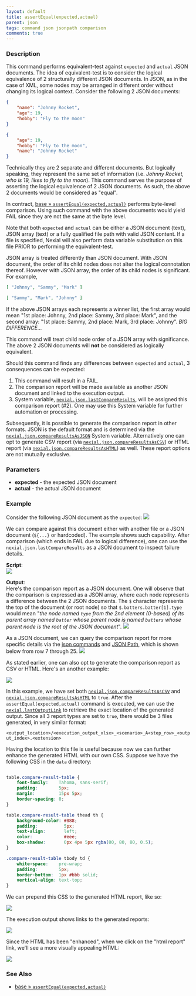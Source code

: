 ```yaml
---
layout: default
title: assertEqual(expected,actual)
parent: json
tags: command json jsonpath comparison
comments: true
---
```



### Description
This command performs equivalent-test against `expected` and `actual` JSON documents.  The idea of equivalent-test is
to consider the logical equivalence of 2 structurally different JSON documents.  In JSON, as in the case of XML, some 
nodes may be arranged in different order without changing its logical context.  Consider the following 2 JSON documents:

```json
{
    "name": "Johnny Rocket",
    "age": 19,
    "hobby": "Fly to the moon"
}
```

```json
{
    "age": 19,
    "hobby": "Fly to the moon",
    "name": "Johnny Rocket"
}
```

Technically they are 2 separate and different documents. But logically speaking, they represent the same set of 
information (i.e. _Johnny Rocket, who is 19, likes to fly to the moon_). This command serves the purpose of asserting
the logical equivalence of 2 JSON documents. As such, the above 2 documents would be considered as "equal".

In contract, [base &raquo; `assertEqual(expected,actual)`](../base/assertEqual(expected,actual)) performs byte-level
comparison. Using such command with the above documents would yield FAIL since they are not the same at the byte level.

Note that both `expected` and `actual` can be either a JSON document (text), JSON array (text) or a fully qualified 
file path with valid JSON content. If a file is specified, Nexial will also perform data variable substitution on this 
file PRIOR to performing the equivalent-test.

JSON array is treated differently than JSON document. With JSON document, the order of its child nodes does not alter 
the logical connotation thereof. However with JSON array, the order of its child nodes is significant. For example,

```json
[ "Johnny", "Sammy", "Mark" ]
```

```json
[ "Sammy", "Mark", "Johnny" ]
```

If the above JSON arrays each represents a winner list, the first array would mean "1st place: Johnny, 2nd place: 
Sammy, 3rd place: Mark", and the second array: "1st place: Sammy, 2nd place: Mark, 3rd place: Johnny". _BIG DIFFERENCE..._

This command will treat child node order of a JSON array with significance. The above 2 JSON documents will **not** be
considered as logically equivalent.

Should this command finds any differences between `expected` and `actual`, 3 consequences can be expected:
1. This command will result in a FAIL.
2. The comparison report will be made available as another JSON document and linked to the execution output.
3. System variable, [`nexial.json.lastCompareResults`](../../systemvars/index#nexial.json.lastCompareResults), will be 
   assigned this comparison report (#2). One may use this System variable for further automation or processing.

Subsequently, it is possible to generate the comparison report in other formats. JSON is the default format and is 
determined via the [`nexial.json.compareResultsAsJSON`](../../systemvars/index#nexial.json.compareResultsAsJSON)
System variable. Alternatively one can opt to generate CSV report (via 
[`nexial.json.compareResultsAsCSV`](../../systemvars/index#nexial.json.compareResultsAsCSV)) or HTML report 
(via [`nexial.json.compareResultsAsHTML`](../../systemvars/index#nexial.json.compareResultsAsHTML)) as well. These
report options are not mutually exclusive.


### Parameters
- **expected** - the expected JSON document
- **actual** - the actual JSON document


### Example
Consider the following JSON document as the `expected`:
![](image/assertEqual_01.png)

We can compare against this document either with another file or a JSON document (`${...}` or hardcoded).
The example shows such capability.  After comparison (which ends in FAIL due to logical difference), one can use the
`nexial.json.lastCompareResults` as a JSON document to inspect failure details.

**Script**:<br/>
![](image/assertEqual_03.png)

**Output**:<br/>
Here's the comparison report as a JSON document. One will observe that the comparison is expressed as a JSON array, 
where each node represents a difference between the 2 JSON documents. The `$` character represents the top of the
document (or root node) so that `$.batters.batter[1].type` would mean "_the node named `type` from the 2nd element 
(0-based) of its parent array named `batter` whose parent node is named `batters` whose parent node is the root of the 
JSON document_".
![](image/assertEqual_05.png)

As a JSON document, we can query the comparison report for more specific details via the [json commands](../json/index)
and [JSON Path](../../jsonpath), which is shown below from row 7 through 25. 
![](image/assertEqual_04.png)

As stated earlier, one can also opt to generate the comparison report as CSV or HTML. Here's an another example:

![](image/assertEqual_06.png)

In this example, we have set both [`nexial.json.compareResultsAsCSV`](../../systemvars/index#nexial.json.compareResultsAsCSV) 
and [`nexial.json.compareResultsAsHTML`](../../systemvars/index#nexial.json.compareResultsAsHTML) to `true`. After the 
`assertEqual(expected,actual)` command is executed, we can use the 
[`nexial.lastOutputLink`](../../systemvars/index.md#nexial.lastOutputLink) to retrieve the exact location of the
generated output. Since all 3 report types are set to `true`, there would be 3 files generated, in very similar format:

`<output_location>/<execution_output_xlsx>_<scenario>_A<step_row>_<output_index>.<extension>`

Having the location to this file is useful because now we can further enhance the generated HTML with our own CSS. 
Suppose we have the following CSS in the `data` directory:
```css

table.compare-result-table {
    font-family:    Tahoma, sans-serif;
    padding:        5px;
    margin:         15px 5px;
    border-spacing: 0;
}

table.compare-result-table thead th {
    background-color: #888;
    padding:          5px;
    text-align:       left;
    color:            #eee;
    box-shadow:       0px 4px 5px rgba(80, 80, 80, 0.5);
}

.compare-result-table tbody td {
    white-space:    pre-wrap;
    padding:        5px;
    border-bottom:  1px #bbb solid;
    vertical-align: text-top;
}
```

We can prepend this CSS to the generated HTML report, like so:

![](image/assertEqual_07.png)
 
The execution output shows links to the generated reports:

![](image/assertEqual_08.png)

Since the HTML has been "enhanced", when we click on the "html report" link, we'll see a more visually appealing HTML:

![](image/assertEqual_09.png)


### See Also
- [base &raquo; `assertEqual(expected,actual)`](../base/assertEqual(expected,actual))
